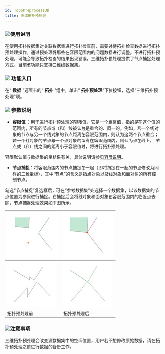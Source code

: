 ```yaml
---
id: TopoPreprocess3D
title: 三维拓扑预处理  
---  
```

### ![](../../img/read.gif)使用说明




在使用拓扑数据集对关联数据集进行拓扑检查前，需要对待拓扑检查数据进行拓扑预处理操作，通过预处理将那些在容限范围内的问题数据进行调整。不进行拓扑预处理，可能会导致拓扑检查的结果出现错误。三维拓扑预处理提供了节点捕捉处理方式，目前该功能只支持三维线数据集。



### ![](../../img/read.gif) 功能入口



在“ **数据** ”选项卡的“ **拓扑** ”组中，单击“ **拓扑预处理**”下拉按钮，选择“三维拓扑预处理”项。

### ![](../../img/read.gif) 参数说明

* **容限值**
：用于进行拓扑预处理的容限值，它是一个距离值，指的是在这个值的范围内，所有的节点或（和）线被认为是重合的、同一的。例如，若一个线对象的节点与另一个线对象的节点距离在容限范围内，则认为这两个节点重合；若一个线对象的节点与一个点对象的距离在容限范围内，则认为点在线上。
节点或（和）线之间的距离小于容限值时，将进行拓扑预处理。



容限默认值与数据集的坐标系有关，具体说明请参见[容限说明](../Tolerance)。



* **节点捕捉**：将容限范围内的节点捕捉在一起（即将捕捉在一起的节点修改为同样的二维坐标），其中“节点”的含义是指点对象以及线对象和面对象的所有控制节点。




勾选“节点捕捉”复选框后，可在“参考数据集”处选择一个数据集，以该数据集的节点位置为参照进行捕捉。在捕捉后会将线对象和面对象在容限范围内的临近点去除，节点捕捉处理效果如下图所示。



![](img/TopoPreprocess1.png) | ![](img/TopoPreprocess2.png)  
---|---  
![](img/TopoPreprocess3.png) | ![](img/TopoPreprocess4.png)  
拓扑预处理前 | 拓扑预处理后  





### ![](../../img/note.png)注意事项



三维拓扑预处理会改变源数据集中的空间位置，用户若不想修改原始数据，请在拓扑预处理之前进行数据的备份工作。



